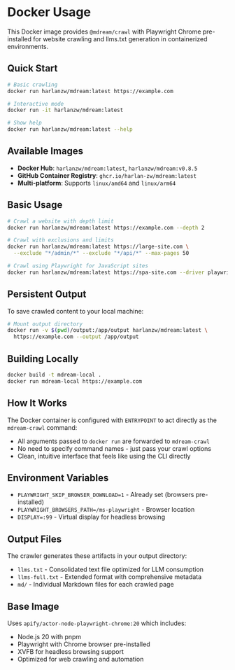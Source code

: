 # Docker Usage

This Docker image provides `@mdream/crawl` with Playwright Chrome pre-installed for website crawling and llms.txt generation in containerized environments.

## Quick Start

```bash
# Basic crawling
docker run harlanzw/mdream:latest https://example.com

# Interactive mode
docker run -it harlanzw/mdream:latest

# Show help
docker run harlanzw/mdream:latest --help
```

## Available Images

- **Docker Hub**: `harlanzw/mdream:latest`, `harlanzw/mdream:v0.8.5`
- **GitHub Container Registry**: `ghcr.io/harlan-zw/mdream:latest`
- **Multi-platform**: Supports `linux/amd64` and `linux/arm64`

## Basic Usage

```bash
# Crawl a website with depth limit
docker run harlanzw/mdream:latest https://example.com --depth 2

# Crawl with exclusions and limits
docker run harlanzw/mdream:latest https://large-site.com \
  --exclude "*/admin/*" --exclude "*/api/*" --max-pages 50

# Crawl using Playwright for JavaScript sites
docker run harlanzw/mdream:latest https://spa-site.com --driver playwright
```

## Persistent Output

To save crawled content to your local machine:

```bash
# Mount output directory
docker run -v $(pwd)/output:/app/output harlanzw/mdream:latest \
  https://example.com --output /app/output
```

## Building Locally

```bash
docker build -t mdream-local .
docker run mdream-local https://example.com
```

## How It Works

The Docker container is configured with `ENTRYPOINT` to act directly as the `mdream-crawl` command:
- All arguments passed to `docker run` are forwarded to `mdream-crawl`
- No need to specify command names - just pass your crawl options
- Clean, intuitive interface that feels like using the CLI directly

## Environment Variables

- `PLAYWRIGHT_SKIP_BROWSER_DOWNLOAD=1` - Already set (browsers pre-installed)
- `PLAYWRIGHT_BROWSERS_PATH=/ms-playwright` - Browser location
- `DISPLAY=:99` - Virtual display for headless browsing


## Output Files

The crawler generates these artifacts in your output directory:
- `llms.txt` - Consolidated text file optimized for LLM consumption
- `llms-full.txt` - Extended format with comprehensive metadata
- `md/` - Individual Markdown files for each crawled page

## Base Image

Uses `apify/actor-node-playwright-chrome:20` which includes:
- Node.js 20 with pnpm
- Playwright with Chrome browser pre-installed
- XVFB for headless browsing support
- Optimized for web crawling and automation
